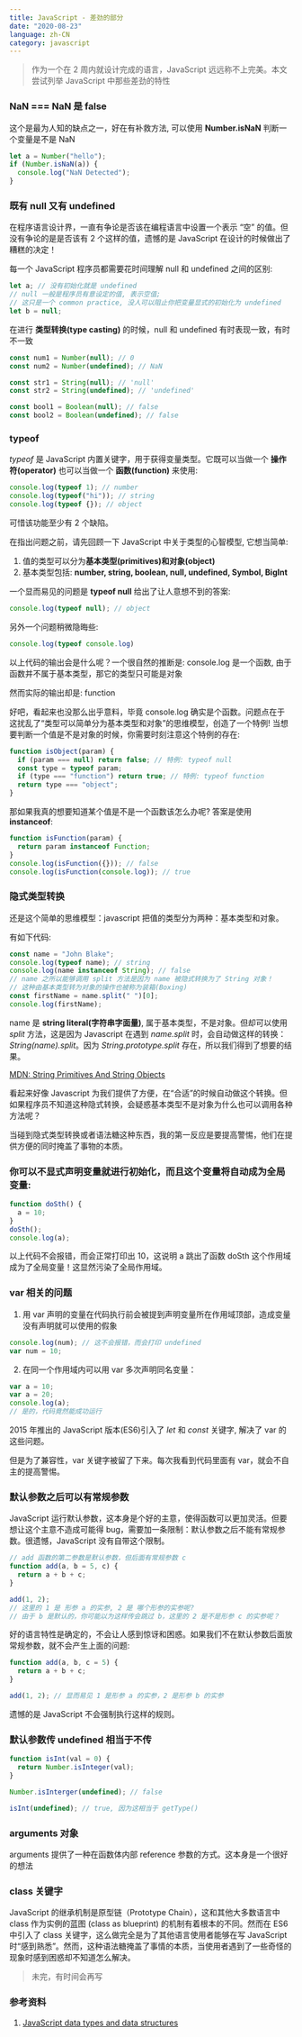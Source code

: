 ```yaml
---
title: JavaScript - 差劲的部分
date: "2020-08-23"
language: zh-CN
category: javascript
---
```


> 作为一个在 2 周内就设计完成的语言，JavaScript 远远称不上完美。本文尝试列举 JavaScript 中那些差劲的特性

### NaN === NaN 是 false

这个是最为人知的缺点之一，好在有补救方法, 可以使用 **Number.isNaN** 判断一个变量是不是 NaN

```javascript
let a = Number("hello");
if (Number.isNaN(a)) {
  console.log("NaN Detected");
}
```

### 既有 null 又有 undefined

在程序语言设计界，一直有争论是否该在编程语言中设置一个表示 “空” 的值。但没有争论的是是否该有 2 个这样的值，遗憾的是 JavaScript 在设计的时候做出了糟糕的决定！

每一个 JavaScript 程序员都需要花时间理解 null 和 undefined 之间的区别:

```javascript
let a; // 没有初始化就是 undefined
// null 一般是程序员有意设定的值, 表示空值; 
// 这只是一个 common practice, 没人可以阻止你把变量显式的初始化为 undefined
let b = null;
```

在进行 **类型转换(type casting)** 的时候，null 和 undefined 有时表现一致，有时不一致

```javascript
const num1 = Number(null); // 0
const num2 = Number(undefined); // NaN

const str1 = String(null); // 'null'
const str2 = String(undefined); // 'undefined'

const bool1 = Boolean(null); // false
const bool2 = Boolean(undefined); // false
```

### typeof

*typeof* 是 JavaScript 内置关键字，用于获得变量类型。它既可以当做一个 **操作符(operator)** 也可以当做一个 **函数(function)** 来使用:

```javascript
console.log(typeof 1); // number
console.log(typeof("hi")); // string
console.log(typeof {}); // object
```

可惜该功能至少有 2 个缺陷。

在指出问题之前，请先回顾一下 JavaScript 中关于类型的心智模型, 它想当简单:

1. 值的类型可以分为**基本类型(primitives)**和**对象(object)**
2. 基本类型包括: **number, string, boolean, null, undefined, Symbol, BigInt**

一个显而易见的问题是 **typeof null** 给出了让人意想不到的答案:

```javascript
console.log(typeof null); // object
```

另外一个问题稍微隐晦些:

```javascript
console.log(typeof console.log)
```

以上代码的输出会是什么呢？一个很自然的推断是: console.log 是一个函数, 由于函数并不属于基本类型，那它的类型只可能是对象

然而实际的输出却是: function

好吧，看起来也没那么出乎意料，毕竟 console.log 确实是个函数。问题点在于这扰乱了“类型可以简单分为基本类型和对象”的思维模型，创造了一个特例! 当想要判断一个值是不是对象的时候，你需要时刻注意这个特例的存在:

```javascript
function isObject(param) {
  if (param === null) return false; // 特例: typeof null
  const type = typeof param;
  if (type === "function") return true; // 特例: typeof function
  return type === "object";
}
```

那如果我真的想要知道某个值是不是一个函数该怎么办呢? 答案是使用 **instanceof**:

```javascript
function isFunction(param) {
  return param instanceof Function;
}
console.log(isFunction({})); // false
console.log(isFunction(console.log)); // true
```

### 隐式类型转换

还是这个简单的思维模型：javascript 把值的类型分为两种：基本类型和对象。

有如下代码:

```javascript
const name = "John Blake";
console.log(typeof name); // string
console.log(name instanceof String); // false
// name 之所以能够调用 split 方法是因为 name 被隐式转换为了 String 对象！
// 这种由基本类型转为对象的操作也被称为装箱(Boxing)
const firstName = name.split(" ")[0];
console.log(firstName);
```

name 是 **string literal(字符串字面量)**, 属于基本类型，不是对象。但却可以使用 *split* 方法，这是因为 Javascript 在遇到 *name.split* 时，会自动做这样的转换：*String(name).split*。因为 *String.prototype.split* 存在，所以我们得到了想要的结果。

[MDN: String Primitives And String Objects](https://developer.mozilla.org/en-US/docs/Web/JavaScript/Reference/Global_Objects/String#String_primitives_and_String_objects)

看起来好像 Javascript 为我们提供了方便，在“合适”的时候自动做这个转换。但如果程序员不知道这种隐式转换，会疑惑基本类型不是对象为什么也可以调用各种方法呢？

当碰到隐式类型转换或者语法糖这种东西，我的第一反应是要提高警惕，他们在提供方便的同时掩盖了事物的本质。

### 你可以不显式声明变量就进行初始化，而且这个变量将自动成为全局变量:

```javascript
function doSth() {
  a = 10;
}
doSth();
console.log(a);
```

以上代码不会报错，而会正常打印出 10，这说明 a 跳出了函数 doSth 这个作用域成为了全局变量！这显然污染了全局作用域。

### var 相关的问题

1. 用 var 声明的变量在代码执行前会被提到声明变量所在作用域顶部，造成变量没有声明就可以使用的假象

```javascript
console.log(num); // 这不会报错，而会打印 undefined
var num = 10;
```

2. 在同一个作用域内可以用 var 多次声明同名变量：

```javascript
var a = 10;
var a = 20;
console.log(a);
// 是的，代码竟然能成功运行
```

2015 年推出的 JavaScript 版本(ES6)引入了 *let* 和 *const* 关键字, 解决了 var 的这些问题。

但是为了兼容性，var 关键字被留了下来。每次我看到代码里面有 var，就会不自主的提高警惕。

### 默认参数之后可以有常规参数

JavaScript 运行默认参数，这本身是个好的主意，使得函数可以更加灵活。但要想让这个主意不造成可能得 bug，需要加一条限制：默认参数之后不能有常规参数。很遗憾，JavaScript 没有自带这个限制。

```javascript
// add 函数的第二参数是默认参数，但后面有常规参数 c
function add(a, b = 5, c) {
  return a + b + c;
}

add(1, 2);
// 这里的 1 是 形参 a 的实参, 2 是 哪个形参的实参呢?
// 由于 b 是默认的，你可能以为这样传会跳过 b，这里的 2 是不是形参 c 的实参呢？
```

好的语言特性是确定的，不会让人感到惊讶和困惑。如果我们不在默认参数后面放常规参数，就不会产生上面的问题:

```javascript
function add(a, b, c = 5) {
  return a + b + c;
}

add(1, 2); // 显而易见 1 是形参 a 的实参，2 是形参 b 的实参
```

遗憾的是 JavaScript 不会强制执行这样的规则。

### 默认参数传 undefined 相当于不传

```javascript
function isInt(val = 0) {
  return Number.isInteger(val);
}

Number.isInterger(undefined); // false

isInt(undefined); // true, 因为这相当于 getType()
```

### arguments 对象

arguments 提供了一种在函数体内部 reference 参数的方式。这本身是一个很好的想法

### class 关键字

JavaScript 的继承机制是原型链（Prototype Chain），这和其他大多数语言中 class 作为实例的蓝图 (class as blueprint) 的机制有着根本的不同。然而在 ES6 中引入了 class 关键字，这么做完全是为了其他语言使用者能够在写 JavaScript 时“感到熟悉”。然而，这种语法糖掩盖了事情的本质，当使用者遇到了一些奇怪的现象时感到困惑却不知道怎么解决。

> 未完，有时间会再写

### 参考资料

1. [JavaScript data types and data structures](https://developer.mozilla.org/en-US/docs/Web/JavaScript/Data_structures)
